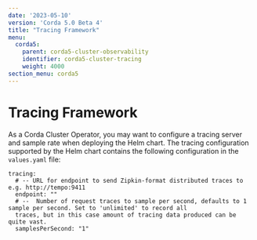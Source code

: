 ```yaml
---
date: '2023-05-10'
version: 'Corda 5.0 Beta 4'
title: "Tracing Framework"
menu:
  corda5:
    parent: corda5-cluster-observability
    identifier: corda5-cluster-tracing
    weight: 4000
section_menu: corda5
---
```


# Tracing Framework

As a Corda Cluster Operator, you may want to configure a tracing server and sample rate when deploying the Helm chart. The tracing configuration supported by the Helm chart contains the following configuration in the `values.yaml` file:

```
tracing:
  # -- URL for endpoint to send Zipkin-format distributed traces to e.g. http://tempo:9411
  endpoint: ""
  # --  Number of request traces to sample per second, defaults to 1 sample per second. Set to 'unlimited' to record all
  traces, but in this case amount of tracing data produced can be quite vast.
  samplesPerSecond: "1"
```
